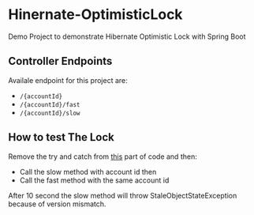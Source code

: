 # Hinernate-OptimisticLock
Demo Project to demonstrate Hibernate Optimistic Lock with Spring Boot

## Controller Endpoints

Availale endpoint for this project are:

* `/{accountId}`
* `/{accountId}/fast`
* `/{accountId}/slow`

## How to test The Lock

Remove the try and catch from [this](https://github.com/T4puSD/Hinernate-OptimisticLock/blob/7ed560be2de2e4bcd043dc16af8eac77b3e23dd8/src/main/java/com/tapusd/testoptimistic/controller/TestOptimisticController.java#L45-L49) part of code and then:
* Call the slow method with account id then
* Call the fast method with the same account id   

After 10 second the slow method will throw StaleObjectStateException because of version mismatch.
